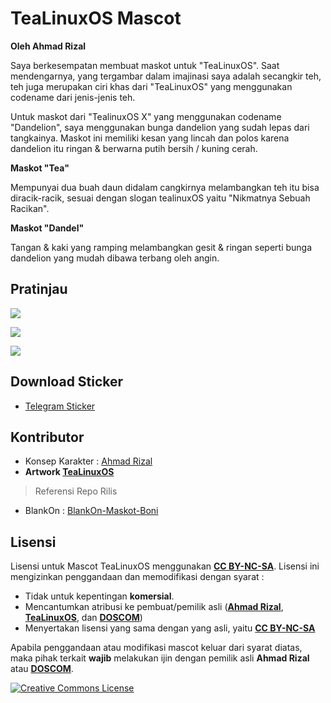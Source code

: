 # TeaLinuxOS Mascot

**Oleh Ahmad Rizal**

Saya berkesempatan membuat maskot untuk "TeaLinuxOS". Saat mendengarnya,
yang tergambar dalam imajinasi saya adalah secangkir teh, teh juga merupakan
ciri khas dari "TeaLinuxOS" yang menggunakan codename dari jenis-jenis teh.

Untuk maskot dari "TealinuxOS X" yang menggunakan codename "Dandelion",
saya menggunakan bunga dandelion yang sudah lepas dari tangkainya. Maskot ini
memiliki kesan yang lincah dan polos karena dandelion itu ringan & berwarna
putih bersih / kuning cerah.

**Maskot "Tea"**

Mempunyai dua buah daun didalam cangkirnya melambangkan teh itu bisa
diracik-racik, sesuai dengan slogan tealinuxOS yaitu "Nikmatnya Sebuah Racikan".

**Maskot "Dandel"**

Tangan & kaki yang ramping melambangkan gesit & ringan seperti
bunga dandelion yang mudah dibawa terbang oleh angin. 


## Pratinjau
![](https://raw.githubusercontent.com/tealinuxos/Maskot-TeaLinuxOS/master/Maskot-TeaLinuxOS-Rizal-Release.png)

![](https://raw.githubusercontent.com/tealinuxos/Maskot-TeaLinuxOS/master/Variasi-Maskot-Dandel-Release.png)

![](https://raw.githubusercontent.com/tealinuxos/Maskot-TeaLinuxOS/master/Variasi-Maskot-Tea-Release.png)

## Download Sticker 
- [Telegram Sticker](https://t.me/addstickers/dandeltealinuxos)

## Kontributor
- Konsep Karakter : [Ahmad Rizal](https://github.com/ahmadrizal1297) 
- **Artwork [TeaLinuxOS](http://tealinuxos.org)**

> Referensi Repo Rilis
- BlankOn : [BlankOn-Maskot-Boni](https://github.com/BlankOn/blankon-mascot-boni)

## Lisensi
Lisensi untuk Mascot TeaLinuxOS menggunakan [**CC BY-NC-SA**](https://creativecommons.org/licenses/by-nc-sa/4.0/legalcode). Lisensi ini mengizinkan penggandaan dan memodifikasi dengan syarat :

* Tidak untuk kepentingan **komersial**.
* Mencantumkan atribusi ke pembuat/pemilik asli ([__Ahmad Rizal__](https://github.com/ahmadrizal1297), [**TeaLinuxOS**](http://tealinuxos.org), dan [**__DOSCOM__**](http://doscom.org))
* Menyertakan lisensi yang sama dengan yang asli, yaitu [**CC BY-NC-SA**](https://creativecommons.org/licenses/by-nc-sa/4.0/legalcode)

Apabila penggandaan atau modifikasi mascot keluar dari syarat diatas, maka pihak terkait **wajib** melakukan ijin dengan pemilik asli __Ahmad Rizal__ atau [**DOSCOM**](http://doscom.org).

 <a rel="license" href="http://creativecommons.org/licenses/by-nc-sa/4.0/"><img alt="Creative Commons License" style="border-width:0" src="https://i.creativecommons.org/l/by-nc-sa/4.0/80x15.png" /></a>